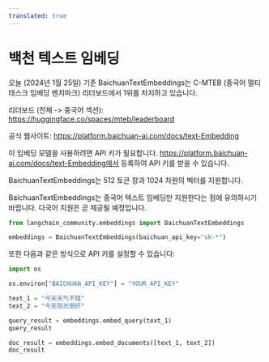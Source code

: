 ```yaml
---
translated: true
---
```


# 백천 텍스트 임베딩

오늘 (2024년 1월 25일) 기준 BaichuanTextEmbeddings는 C-MTEB (중국어 멀티 태스크 임베딩 벤치마크) 리더보드에서 1위를 차지하고 있습니다.

리더보드 (전체 -> 중국어 섹션): https://huggingface.co/spaces/mteb/leaderboard

공식 웹사이트: https://platform.baichuan-ai.com/docs/text-Embedding

이 임베딩 모델을 사용하려면 API 키가 필요합니다. https://platform.baichuan-ai.com/docs/text-Embedding에서 등록하여 API 키를 받을 수 있습니다.

BaichuanTextEmbeddings는 512 토큰 창과 1024 차원의 벡터를 지원합니다.

BaichuanTextEmbeddings는 중국어 텍스트 임베딩만 지원한다는 점에 유의하시기 바랍니다. 다국어 지원은 곧 제공될 예정입니다.

```python
from langchain_community.embeddings import BaichuanTextEmbeddings

embeddings = BaichuanTextEmbeddings(baichuan_api_key="sk-*")
```

또한 다음과 같은 방식으로 API 키를 설정할 수 있습니다:

```python
import os

os.environ["BAICHUAN_API_KEY"] = "YOUR_API_KEY"
```

```python
text_1 = "今天天气不错"
text_2 = "今天阳光很好"

query_result = embeddings.embed_query(text_1)
query_result
```

```python
doc_result = embeddings.embed_documents([text_1, text_2])
doc_result
```
